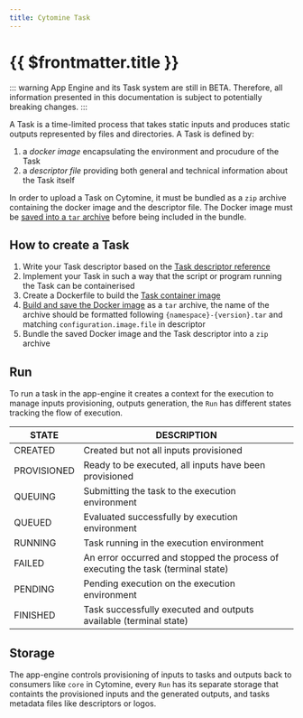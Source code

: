 ```yaml
---
title: Cytomine Task
---
```


# {{ $frontmatter.title }}

::: warning
App Engine and its Task system are still in BETA. Therefore, all information presented in this documentation is subject to potentially breaking changes.
:::

A Task is a time-limited process that takes static inputs and produces static outputs represented by files and directories. A Task is defined by:

1. a _docker image_ encapsulating the environment and procudure of the Task
2. a _descriptor file_ providing both general and technical information about the Task itself

In order to upload a Task on Cytomine, it must be bundled as a `zip` archive containing the docker image and the descriptor file. The Docker image must be [saved into a `tar` archive](/dev-guide/algorithms/task/task-docker-image) before being included in the bundle.

## How to create a Task

1. Write your Task descriptor based on the [Task descriptor reference](/dev-guide/algorithms/task/descriptor-reference)
1. Implement your Task in such a way that the script or program running the Task can be containerised
1. Create a Dockerfile to build the [Task container image](/dev-guide/algorithms/task/task-docker-image)
1. [Build and save the Docker image](/dev-guide/algorithms/task/task-docker-image#how-to-bundle-the-task-image) as a `tar` archive, the name of the archive should be formatted following `{namespace}-{version}.tar` and matching `configuration.image.file` in descriptor 
1. Bundle the saved Docker image and the Task descriptor into a `zip` archive

## Run

To run a task in the app-engine it creates a context for the execution to manage inputs provisioning, outputs generation, the `Run` has different states tracking the flow of execution.

| STATE        |       DESCRIPTION                                                                    |
| -------------| ------------------------------------------------------------------------------------ |
| CREATED      |      Created but not all inputs provisioned                                          |
| PROVISIONED  |      Ready to be executed, all inputs have been provisioned                          |
| QUEUING      |      Submitting the task to the execution environment                                |
| QUEUED       |      Evaluated successfully by execution environment                                 |
| RUNNING      |      Task running in the execution environment                                       |
| FAILED       |      An error occurred and stopped the process of executing the task (terminal state)|
| PENDING      |      Pending execution on the execution environment                                  |
| FINISHED     |      Task successfully executed and outputs available (terminal state)               |

## Storage

The app-engine controls provisioning of inputs to tasks and outputs back to consumers like `core` in Cytomine, every `Run` has its separate storage 
that containts the provisioned inputs and the generated outputs, and tasks metadata files like descriptors or logos.
